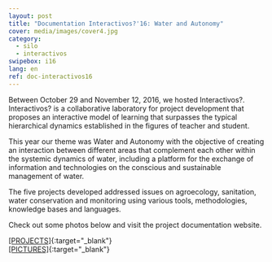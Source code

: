 ```yaml
---
layout: post
title: "Documentation Interactivos?'16: Water and Autonomy"
cover: media/images/cover4.jpg
category:
  - silo
  - interactivos
swipebox: i16
lang: en
ref: doc-interactivos16
---
```

Between October 29 and November 12, 2016, we hosted Interactivos?. Interactivos? is a collaborative laboratory for project development that proposes an interactive model of learning that surpasses the typical hierarchical dynamics established in the figures of teacher and student.

This year our theme was Water and Autonomy with the objective of creating an interaction between different areas that complement each other within the systemic dynamics of water, including a platform for the exchange of information and technologies on the conscious and sustainable management of water.

The five projects developed addressed issues on agroecology, sanitation, water conservation and monitoring using various tools, methodologies, knowledge bases and languages.

Check out some photos below and visit the project documentation website.

[[PROJECTS]](https://interactivos16.github.io/doc.interactivos16.info/){:target="_blank"}  
[[PICTURES]](https://www.flickr.com/photos/interactivos16/){:target="_blank"}
